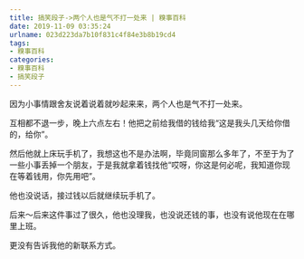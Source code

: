 ```yaml
---
title: 搞笑段子->两个人也是气不打一处来 | 糗事百科
date: 2019-11-09 03:35:24
urlname: 023d223da7b10f831c4f84e3b8b19cd4
tags: 
- 糗事百科
categories:
- 糗事百科
- 搞笑段子
---
```

因为小事情跟舍友说着说着就吵起来来，两个人也是气不打一处来。

互相都不退一步，晚上六点左右！他把之前给我借的钱给我“这是我头几天给你借的，给你”。

然后他就上床玩手机了，我想这也不是办法啊，毕竟同窗那么多年了，不至于为了一些小事丢掉一个朋友，于是我就拿着钱找他“哎呀，你这是何必呢，我知道你现在等着钱用，你先用吧”。

他也没说话，接过钱以后就继续玩手机了。

后来～后来这件事过了很久，他也没理我，也没说还钱的事，也没有说他现在在哪里上班。

更没有告诉我他的新联系方式。


